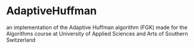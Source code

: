 # AdaptiveHuffman
an implementation of the Adaptive Huffman algorithm (FGK) made for the Algorithms course at University of Applied Sciences and Arts of Southern Switzerland 
